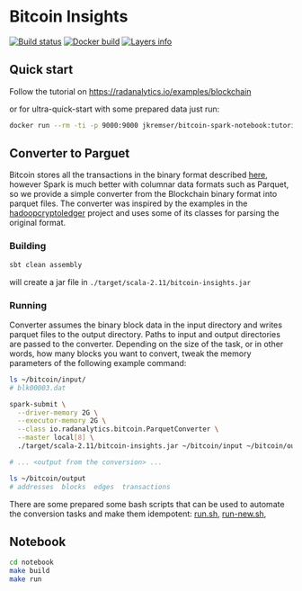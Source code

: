 # Bitcoin Insights
[![Build status](https://travis-ci.org/Jiri-Kremser/bitcoin-insights.svg?branch=master)](https://travis-ci.org/Jiri-Kremser/bitcoin-insights)
[![Docker build](https://img.shields.io/docker/automated/jkremser/bitcoin-notebook.svg)](https://hub.docker.com/r/jkremser/bitcoin-notebook)
[![Layers info](https://images.microbadger.com/badges/image/jkremser/bitcoin-notebook.svg)](https://microbadger.com/images/jkremser/bitcoin-notebook)

## Quick start
Follow the tutorial on https://radanalytics.io/examples/blockchain

or for ultra-quick-start with some prepared data just run:
```bash
docker run --rm -ti -p 9000:9000 jkremser/bitcoin-spark-notebook:tutorial-1.0.0
```

## Converter to Parguet

Bitcoin stores all the transactions in the binary format described [here](https://webbtc.com/api/schema), however Spark is much better with columnar data formats such as Parquet, so we provide a simple converter from the Blockchain binary format into parquet files. The converter was inspired by the examples in the [hadoopcryptoledger](https://github.com/ZuInnoTe/hadoopcryptoledger/wiki/Using-Hive-to-analyze-Bitcoin-Blockchain-data) project and uses some of its classes for parsing the original format.

### Building

```bash
sbt clean assembly
```
will create a jar file in `./target/scala-2.11/bitcoin-insights.jar`

### Running

Converter assumes the binary block data in the input directory and writes parquet files to the output directory. Paths to input and output directories are passed to the converter. Depending on the size of the task, or in other words, how many blocks you want to convert, tweak the memory parameters of the following example command:
```bash
ls ~/bitcoin/input/
# blk00003.dat

spark-submit \
  --driver-memory 2G \
  --executor-memory 2G \
  --class io.radanalytics.bitcoin.ParquetConverter \
  --master local[8] \
  ./target/scala-2.11/bitcoin-insights.jar ~/bitcoin/input ~/bitcoin/output

# ... <output from the conversion> ...

ls ~/bitcoin/output
# addresses  blocks  edges  transactions
```

There are some prepared some bash scripts that can be used to automate the conversion tasks and make them idempotent: [run.sh](parquet-converter/run.sh), [run-new.sh](parquet-converter/run-new.sh),

## Notebook
```bash
cd notebook
make build
make run
```
